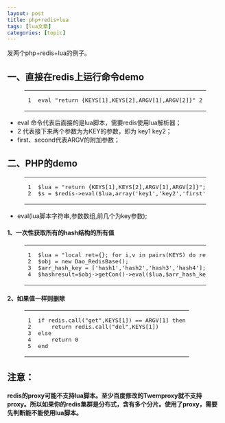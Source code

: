 ```yaml
---
layout: post
title: php+redis+lua 
tags: [lua文章]
categories: [topic]
---
```

<p>发两个php+redis+lua的例子。<br/></p>
<h2 id="一、直接在redis上运行命令demo"><a href="#一、直接在redis上运行命令demo" class="headerlink" title="一、直接在redis上运行命令demo"></a>一、直接在redis上运行命令demo</h2><figure class="highlight plain"><table><tbody><tr><td class="gutter"><pre><span class="line">1</span><br/></pre></td><td class="code"><pre><span class="line">eval &#34;return {KEYS[1],KEYS[2],ARGV[1],ARGV[2]}&#34; 2 key1 key2 first second</span><br/></pre></td></tr></tbody></table></figure>
<ul>
<li>eval 命令代表后面接的是lua脚本，需要redis使用lua解析器；</li>
<li>2 代表接下来两个参数为为KEY的参数，即为 key1 key2；</li>
<li>first、second代表ARGV的附加参数；</li>
</ul>
<h2 id="二、PHP的demo"><a href="#二、PHP的demo" class="headerlink" title="二、PHP的demo"></a>二、PHP的demo</h2><figure class="highlight plain"><table><tbody><tr><td class="gutter"><pre><span class="line">1</span><br/><span class="line">2</span><br/></pre></td><td class="code"><pre><span class="line">$lua = &#34;return {KEYS[1],KEYS[2],ARGV[1],ARGV[2]}&#34;;</span><br/><span class="line">$s = $redis-&gt;eval($lua,array(&#39;key1&#39;,&#39;key2&#39;,&#39;first&#39;,&#39;second&#39;),2);</span><br/></pre></td></tr></tbody></table></figure>
<ul>
<li>eval(lua脚本字符串,参数数组,前几个为key参数);</li>
</ul>
<h4 id="1、一次性获取所有的hash结构的所有值"><a href="#1、一次性获取所有的hash结构的所有值" class="headerlink" title="1、一次性获取所有的hash结构的所有值"></a>1、一次性获取所有的hash结构的所有值</h4><figure class="highlight plain"><table><tbody><tr><td class="gutter"><pre><span class="line">1</span><br/><span class="line">2</span><br/><span class="line">3</span><br/><span class="line">4</span><br/></pre></td><td class="code"><pre><span class="line">$lua = &#34;local ret={}; for i,v in pairs(KEYS) do ret[i]=redis.call(&#39;hgetall&#39;, v) end; return ret&#34;;</span><br/><span class="line">$obj = new Dao_RedisBase();</span><br/><span class="line">$arr_hash_key = [&#39;hash1&#39;,&#39;hash2&#39;,&#39;hash3&#39;,&#39;hash4&#39;];</span><br/><span class="line">$hashresult=$obj-&gt;getCon()-&gt;eval($lua,$arr_hash_key,count($arr_hash_key));</span><br/></pre></td></tr></tbody></table></figure>
<h4 id="2、如果值一样则删除"><a href="#2、如果值一样则删除" class="headerlink" title="2、如果值一样则删除"></a>2、如果值一样则删除</h4><figure class="highlight plain"><table><tbody><tr><td class="gutter"><pre><span class="line">1</span><br/><span class="line">2</span><br/><span class="line">3</span><br/><span class="line">4</span><br/><span class="line">5</span><br/></pre></td><td class="code"><pre><span class="line">if redis.call(&#34;get&#34;,KEYS[1]) == ARGV[1] then</span><br/><span class="line">    return redis.call(&#34;del&#34;,KEYS[1])</span><br/><span class="line">else</span><br/><span class="line">    return 0</span><br/><span class="line">end</span><br/></pre></td></tr></tbody></table></figure>
<h2 id="注意："><a href="#注意：" class="headerlink" title="注意："></a>注意：</h2><h4 id="redis的proxy可能不支持lua脚本。至少百度修改的Twemproxy就不支持proxy。所以如果你的redis集群是分布式，含有多个分片。使用了proxy，需要先判断能不能使用lua脚本。"><a href="#redis的proxy可能不支持lua脚本。至少百度修改的Twemproxy就不支持proxy。所以如果你的redis集群是分布式，含有多个分片。使用了proxy，需要先判断能不能使用lua脚本。" class="headerlink" title="redis的proxy可能不支持lua脚本。至少百度修改的Twemproxy就不支持proxy。所以如果你的redis集群是分布式，含有多个分片。使用了proxy，需要先判断能不能使用lua脚本。"></a>redis的proxy可能不支持lua脚本。至少百度修改的Twemproxy就不支持proxy。所以如果你的redis集群是分布式，含有多个分片。使用了proxy，需要先判断能不能使用lua脚本。</h4>